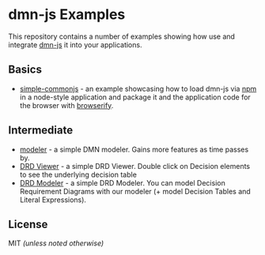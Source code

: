 # dmn-js Examples

This repository contains a number of examples showing how use and integrate [dmn-js](https://github.com/bpmn-io/dmn-js) it into your applications.


## Basics

* [simple-commonjs](https://github.com/bpmn-io/dmn-js-examples/tree/master/simple-commonjs) - an example showcasing how to load dmn-js via [npm](http://npmjs.org) in a node-style application and package it and the application code for the browser with [browserify](http://browserify.org).


## Intermediate

* [modeler](https://github.com/bpmn-io/dmn-js-examples/tree/master/modeler) - a simple DMN modeler. Gains more features as time passes by.
* [DRD Viewer](https://github.com/bpmn-io/dmn-js-examples/tree/master/drd-viewer) - a simple DRD Viewer. Double click on Decision elements to see the underlying decision table
* [DRD Modeler](https://github.com/bpmn-io/dmn-js-examples/tree/master/drd-modeler) - a simple DRD Modeler. You can model Decision Requirement Diagrams with our modeler (+ model Decision Tables and Literal Expressions).

## License

MIT _(unless noted otherwise)_
